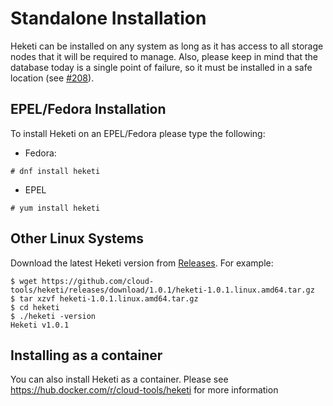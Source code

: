 
# Standalone Installation
Heketi can be installed on any system as long as it has access to all storage nodes that it will be required to manage.  Also, please keep in mind that the database today is a single point of failure, so it must be installed in a safe location (see [#208](https://github.com/cloud-tools/heketi/issues/208)).

## EPEL/Fedora Installation
To install Heketi on an EPEL/Fedora please type the following:

* Fedora: 

```
# dnf install heketi
```

* EPEL

```
# yum install heketi
```



## Other Linux Systems
Download the latest Heketi version from [Releases](https://github.com/cloud-tools/heketi/releases). For example:

```
$ wget https://github.com/cloud-tools/heketi/releases/download/1.0.1/heketi-1.0.1.linux.amd64.tar.gz
$ tar xzvf heketi-1.0.1.linux.amd64.tar.gz
$ cd heketi
$ ./heketi -version
Heketi v1.0.1
```

## Installing as a container
You can also install Heketi as a container.  Please see https://hub.docker.com/r/cloud-tools/heketi for more information
